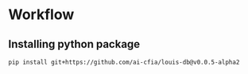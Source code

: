 # Workflow

## Installing python package

```
pip install git+https://github.com/ai-cfia/louis-db@v0.0.5-alpha2
```